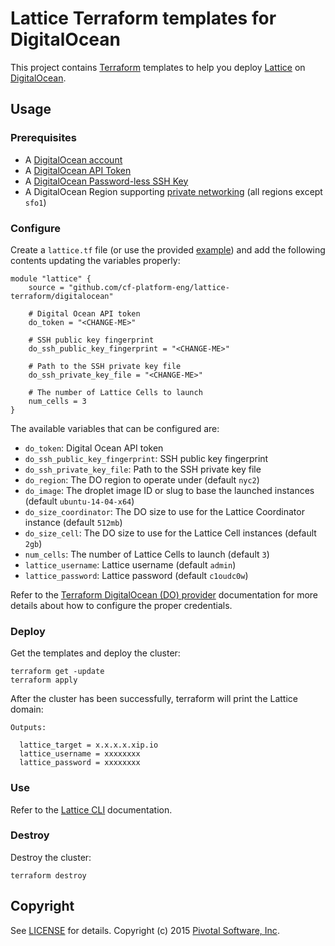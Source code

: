 # Lattice Terraform templates for DigitalOcean

This project contains [Terraform](https://www.terraform.io/) templates to help you deploy
[Lattice](https://github.com/pivotal-cf-experimental/lattice) on
[DigitalOcean](https://www.digitalocean.com).

## Usage

### Prerequisites

* A [DigitalOcean account](https://www.digitalocean.com)
* A [DigitalOcean API Token](https://www.digitalocean.com/community/tutorials/how-to-use-the-digitalocean-api-v2#how-to-generate-a-personal-access-token)
* A [DigitalOcean Password-less SSH Key](https://www.digitalocean.com/community/tutorials/how-to-use-ssh-keys-with-digitalocean-droplets)
* A DigitalOcean Region supporting [private networking](https://www.digitalocean.com/company/blog/introducing-private-networking/) (all regions except `sfo1`)

### Configure

Create a `lattice.tf` file (or use the provided [example](https://github.com/cf-platform-eng/lattice-terraform/blob/master/digitalocean/lattice.tf.example)) and add the following contents updating the variables properly:

```
module "lattice" {
    source = "github.com/cf-platform-eng/lattice-terraform/digitalocean"

    # Digital Ocean API token
    do_token = "<CHANGE-ME>"

    # SSH public key fingerprint
    do_ssh_public_key_fingerprint = "<CHANGE-ME>"

    # Path to the SSH private key file
    do_ssh_private_key_file = "<CHANGE-ME>"

    # The number of Lattice Cells to launch
    num_cells = 3
}
```

The available variables that can be configured are:

* `do_token`: Digital Ocean API token
* `do_ssh_public_key_fingerprint`: SSH public key fingerprint
* `do_ssh_private_key_file`: Path to the SSH private key file
* `do_region`: The DO region to operate under (default `nyc2`)
* `do_image`: The droplet image ID or slug to base the launched instances (default `ubuntu-14-04-x64`)
* `do_size_coordinator`: The DO size to use for the Lattice Coordinator instance (default `512mb`)
* `do_size_cell`: The DO size to use for the Lattice Cell instances (default `2gb`)
* `num_cells`: The number of Lattice Cells to launch (default `3`)
* `lattice_username`: Lattice username (default `admin`)
* `lattice_password`: Lattice password (default `c1oudc0w`)

Refer to the [Terraform DigitalOcean (DO) provider](https://www.terraform.io/docs/providers/do/index.html)
documentation for more details about how to configure the proper credentials.

### Deploy

Get the templates and deploy the cluster:

```
terraform get -update
terraform apply
```

After the cluster has been successfully, terraform will print the Lattice domain:

```
Outputs:

  lattice_target = x.x.x.x.xip.io
  lattice_username = xxxxxxxx
  lattice_password = xxxxxxxx
```

### Use

Refer to the [Lattice CLI](https://github.com/pivotal-cf-experimental/lattice-cli#lattice-cli) documentation.

### Destroy

Destroy the cluster:

```
terraform destroy
```

## Copyright

See [LICENSE](https://github.com/cf-platform-eng/lattice-terraform/blob/master/LICENSE) for details.
Copyright (c) 2015 [Pivotal Software, Inc](http://www.pivotal.io/).
